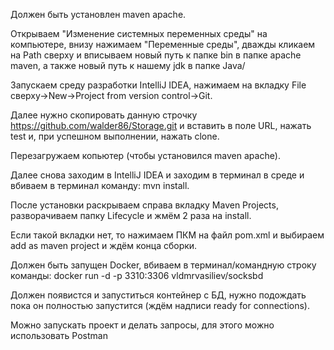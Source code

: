 Должен быть установлен maven apache.

Открываем "Изменение системных переменных среды" на компьютере, внизу нажимаем "Переменные среды", дважды кликаем на Path сверху 
и вписываем новый путь к папке bin в папке apache maven, а также новый путь к нашему jdk в папке Java/ 

Запускаем среду разработки IntelliJ IDEA, нажимаем на вкладку File сверху->New->Project from version control->Git.

Далее нужно скопировать данную строчку https://github.com/walder86/Storage.git и вставить в поле URL, нажать test и, при успешном выполнении, нажать clone.

Перезагружаем копьютер (чтобы установился maven apache).

Далее снова заходим в IntelliJ IDEA и заходим в терминал в среде и вбиваем в терминал команду: mvn install.

После установки раскрываем справа вкладку Maven Projects, разворачиваем папку Lifecycle и жмём 2 раза на install.

Если такой вкладки нет, то нажимаем ПКМ на файл pom.xml и выбираем add as maven project и ждём конца сборки.

Должен быть запущен Docker, вбиваем в терминал/командную строку команды: docker run -d -p 3310:3306 vldmrvasiliev/socksbd

Должен появистся и запуститься контейнер с БД, нужно подождать пока он полностью запустится (ждём надписи ready for connections).

Можно запускать проект и делать запросы, для этого можно использовать Postman
